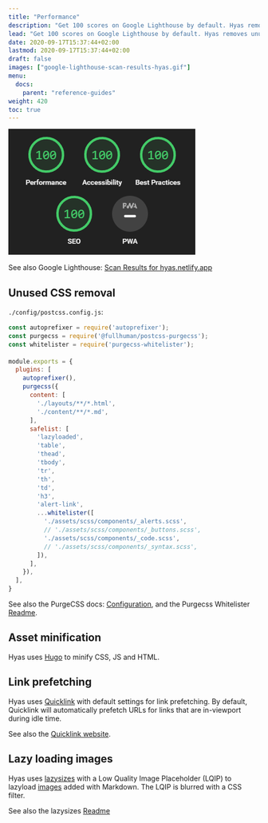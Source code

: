 ```yaml
---
title: "Performance"
description: "Get 100 scores on Google Lighthouse by default. Hyas removes unused css, prefetches links, and lazy loads images."
lead: "Get 100 scores on Google Lighthouse by default. Hyas removes unused css, prefetches links, and lazy loads images."
date: 2020-09-17T15:37:44+02:00
lastmod: 2020-09-17T15:37:44+02:00
draft: false
images: ["google-lighthouse-scan-results-hyas.gif"]
menu:
  docs:
    parent: "reference-guides"
weight: 420
toc: true
---
```


![Google Lighthouse Scan Results Hyas](google-lighthouse-scan-results-hyas.png)

See also Google Lighthouse: [Scan Results for hyas.netlify.app](https://googlechrome.github.io/lighthouse/viewer/?gist=73a46ae67cbe2f70318635b09a548ff0)

## Unused CSS removal

`./config/postcss.config.js`:

```js
const autoprefixer = require('autoprefixer');
const purgecss = require('@fullhuman/postcss-purgecss');
const whitelister = require('purgecss-whitelister');

module.exports = {
  plugins: [
    autoprefixer(),
    purgecss({
      content: [
        './layouts/**/*.html',
        './content/**/*.md',
      ],
      safelist: [
        'lazyloaded',
        'table',
        'thead',
        'tbody',
        'tr',
        'th',
        'td',
        'h3',
        'alert-link',
        ...whitelister([
          './assets/scss/components/_alerts.scss',
          // './assets/scss/components/_buttons.scss',
          './assets/scss/components/_code.scss',
          // './assets/scss/components/_syntax.scss',
        ]),
      ],
    }),
  ],
}
```

See also the PurgeCSS docs: [Configuration](https://purgecss.com/configuration.html), and the Purgecss Whitelister [Readme](https://github.com/qodesmith/purgecss-whitelister#readme).

## Asset minification

Hyas uses [Hugo](https://gohugo.io/hugo-pipes/minification/) to minify CSS, JS and HTML.

## Link prefetching

Hyas uses [Quicklink](https://github.com/GoogleChromeLabs/quicklink) with default settings for link prefetching. By default, Quicklink will automatically prefetch URLs for links that are in-viewport during idle time.

See also the [Quicklink website](https://getquick.link/).

## Lazy loading images

Hyas uses [lazysizes](https://github.com/aFarkas/lazysizes) with a Low Quality Image Placeholder (LQIP) to lazyload [images](/docs/recipes/images/) added with Markdown. The LQIP is blurred with a CSS filter.

See also the lazysizes [Readme](https://github.com/aFarkas/lazysizes#readme)
